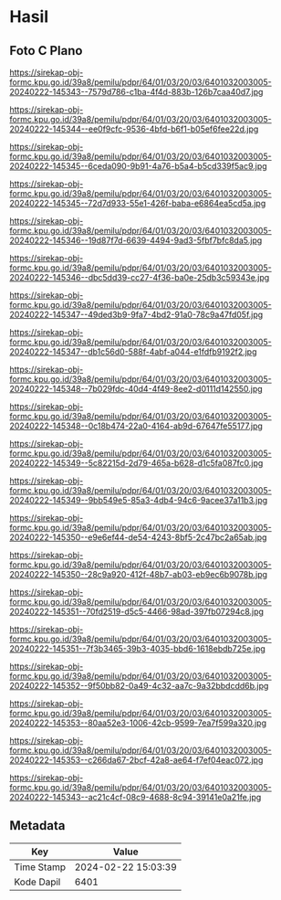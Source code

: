 # Hasil

## Foto C Plano

https://sirekap-obj-formc.kpu.go.id/39a8/pemilu/pdpr/64/01/03/20/03/6401032003005-20240222-145343--7579d786-c1ba-4f4d-883b-126b7caa40d7.jpg

https://sirekap-obj-formc.kpu.go.id/39a8/pemilu/pdpr/64/01/03/20/03/6401032003005-20240222-145344--ee0f9cfc-9536-4bfd-b6f1-b05ef6fee22d.jpg

https://sirekap-obj-formc.kpu.go.id/39a8/pemilu/pdpr/64/01/03/20/03/6401032003005-20240222-145345--6ceda090-9b91-4a76-b5a4-b5cd339f5ac9.jpg

https://sirekap-obj-formc.kpu.go.id/39a8/pemilu/pdpr/64/01/03/20/03/6401032003005-20240222-145345--72d7d933-55e1-426f-baba-e6864ea5cd5a.jpg

https://sirekap-obj-formc.kpu.go.id/39a8/pemilu/pdpr/64/01/03/20/03/6401032003005-20240222-145346--19d87f7d-6639-4494-9ad3-5fbf7bfc8da5.jpg

https://sirekap-obj-formc.kpu.go.id/39a8/pemilu/pdpr/64/01/03/20/03/6401032003005-20240222-145346--dbc5dd39-cc27-4f36-ba0e-25db3c59343e.jpg

https://sirekap-obj-formc.kpu.go.id/39a8/pemilu/pdpr/64/01/03/20/03/6401032003005-20240222-145347--49ded3b9-9fa7-4bd2-91a0-78c9a47fd05f.jpg

https://sirekap-obj-formc.kpu.go.id/39a8/pemilu/pdpr/64/01/03/20/03/6401032003005-20240222-145347--db1c56d0-588f-4abf-a044-e1fdfb9192f2.jpg

https://sirekap-obj-formc.kpu.go.id/39a8/pemilu/pdpr/64/01/03/20/03/6401032003005-20240222-145348--7b029fdc-40d4-4f49-8ee2-d0111d142550.jpg

https://sirekap-obj-formc.kpu.go.id/39a8/pemilu/pdpr/64/01/03/20/03/6401032003005-20240222-145348--0c18b474-22a0-4164-ab9d-67647fe55177.jpg

https://sirekap-obj-formc.kpu.go.id/39a8/pemilu/pdpr/64/01/03/20/03/6401032003005-20240222-145349--5c82215d-2d79-465a-b628-d1c5fa087fc0.jpg

https://sirekap-obj-formc.kpu.go.id/39a8/pemilu/pdpr/64/01/03/20/03/6401032003005-20240222-145349--9bb549e5-85a3-4db4-94c6-9acee37a11b3.jpg

https://sirekap-obj-formc.kpu.go.id/39a8/pemilu/pdpr/64/01/03/20/03/6401032003005-20240222-145350--e9e6ef44-de54-4243-8bf5-2c47bc2a65ab.jpg

https://sirekap-obj-formc.kpu.go.id/39a8/pemilu/pdpr/64/01/03/20/03/6401032003005-20240222-145350--28c9a920-412f-48b7-ab03-eb9ec6b9078b.jpg

https://sirekap-obj-formc.kpu.go.id/39a8/pemilu/pdpr/64/01/03/20/03/6401032003005-20240222-145351--70fd2519-d5c5-4466-98ad-397fb07294c8.jpg

https://sirekap-obj-formc.kpu.go.id/39a8/pemilu/pdpr/64/01/03/20/03/6401032003005-20240222-145351--7f3b3465-39b3-4035-bbd6-1618ebdb725e.jpg

https://sirekap-obj-formc.kpu.go.id/39a8/pemilu/pdpr/64/01/03/20/03/6401032003005-20240222-145352--9f50bb82-0a49-4c32-aa7c-9a32bbdcdd6b.jpg

https://sirekap-obj-formc.kpu.go.id/39a8/pemilu/pdpr/64/01/03/20/03/6401032003005-20240222-145353--80aa52e3-1006-42cb-9599-7ea7f599a320.jpg

https://sirekap-obj-formc.kpu.go.id/39a8/pemilu/pdpr/64/01/03/20/03/6401032003005-20240222-145353--c266da67-2bcf-42a8-ae64-f7ef04eac072.jpg

https://sirekap-obj-formc.kpu.go.id/39a8/pemilu/pdpr/64/01/03/20/03/6401032003005-20240222-145343--ac21c4cf-08c9-4688-8c94-39141e0a21fe.jpg


## Metadata

| Key        | Value               |
| ---------- | ------------------- |
| Time Stamp | 2024-02-22 15:03:39 |
| Kode Dapil | 6401                |



